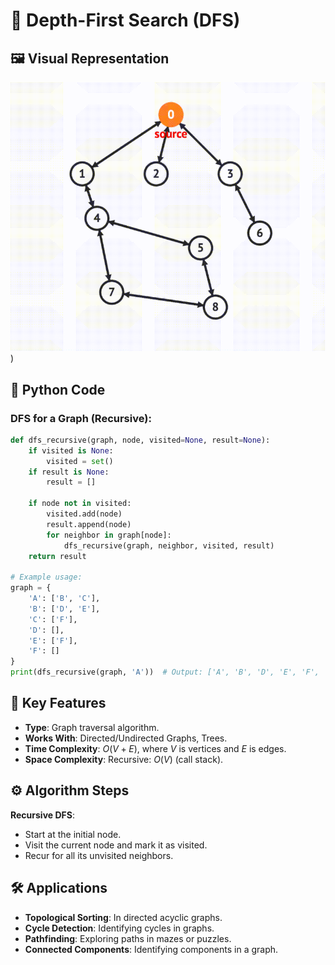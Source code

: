 
# 🌳 Depth-First Search (DFS)

## 🖼️ Visual Representation

![DFS Visualization](../../Resources/dfs.gif))


## 🐍 Python Code
### DFS for a Graph (Recursive):
```python
def dfs_recursive(graph, node, visited=None, result=None):
    if visited is None:
        visited = set()
    if result is None:
        result = []

    if node not in visited:
        visited.add(node)
        result.append(node)
        for neighbor in graph[node]:
            dfs_recursive(graph, neighbor, visited, result)
    return result

# Example usage:
graph = {
    'A': ['B', 'C'],
    'B': ['D', 'E'],
    'C': ['F'],
    'D': [],
    'E': ['F'],
    'F': []
}
print(dfs_recursive(graph, 'A'))  # Output: ['A', 'B', 'D', 'E', 'F', 'C']
````


## 🔑 Key Features

* **Type**: Graph traversal algorithm.
* **Works With**: Directed/Undirected Graphs, Trees.
* **Time Complexity**: $O(V + E)$, where $V$ is vertices and $E$ is edges.
* **Space Complexity**: Recursive: $O(V)$ (call stack).

## ⚙️ Algorithm Steps

**Recursive DFS**:
   * Start at the initial node.
   * Visit the current node and mark it as visited.
   * Recur for all its unvisited neighbors.


## 🛠️ Applications

* **Topological Sorting**: In directed acyclic graphs.
* **Cycle Detection**: Identifying cycles in graphs.
* **Pathfinding**: Exploring paths in mazes or puzzles.
* **Connected Components**: Identifying components in a graph.
